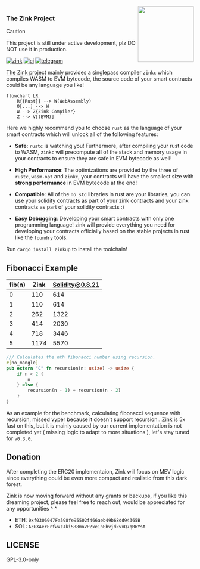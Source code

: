 <img align="right" width="150" height="150" top="100" src = "https://avatars.githubusercontent.com/u/138247979?s=400&u=cbf4b9e9da048899a947f08d92e030806d5bd50b&v=4"/>

### The Zink Project

> [!CAUTION]
>
> This project is still under active development, plz DO NOT use it in production.

[![zink][version-badge]][version-link]
[![ci][ci-badge]][ci-link]
[![telegram][telegram-badge]][telegram-group]

[The Zink project][book] mainly provides a singlepass compiler `zinkc` which compiles
WASM to EVM bytecode, the source code of your smart contracts could be any language you like!

```mermaid
flowchart LR
    R{{Rust}} --> W(WebAssembly)
    O[...] --> W
    W --> Z{Zink Compiler}
    Z --> V[(EVM)]
```

Here we highly recommend you to choose `rust` as the language of your smart contracts
which will unlock all of the following features:

- **Safe**: `rustc` is watching you! Furthermore, after compiling your rust code to WASM,
  `zinkc` will precompute all of the stack and memory usage in your contracts to ensure they
  are safe in EVM bytecode as well!

- **High Performance**: The optimizations are provided by the three of `rustc`, `wasm-opt`
  and `zinkc`, your contracts will have the smallest size with **strong performance** in EVM
  bytecode at the end!

- **Compatible**: All of the `no_std` libraries in rust are your libraries, you can use your
  solidity contracts as part of your zink contracts and your zink contracts as part of your
  solidity contracts :)

- **Easy Debugging**: Developing your smart contracts with only one programming language!
  zink will provide everything you need for developing your contracts officially based on the
  stable projects in rust like the `foundry` tools.

Run `cargo install zinkup` to install the toolchain!

## Fibonacci Example

| fib(n) | Zink | Solidity@0.8.21 |
| ------ | ---- | --------------- |
| 0      | 110  | 614             |
| 1      | 110  | 614             |
| 2      | 262  | 1322            |
| 3      | 414  | 2030            |
| 4      | 718  | 3446            |
| 5      | 1174 | 5570            |

```rust
/// Calculates the nth fibonacci number using recursion.
#[no_mangle]
pub extern "C" fn recursion(n: usize) -> usize {
    if n < 2 {
        n
    } else {
        recursion(n - 1) + recursion(n - 2)
    }
}
```

As an example for the benchmark, calculating fibonacci sequence with recursion, missed
vyper because it doesn't support recursion...Zink is 5x fast on this, but it is mainly
caused by our current implementation is not completed yet ( missing logic to adapt to more
situations ), let's stay tuned for `v0.3.0`.

## Donation

After completing the ERC20 implementaion, Zink will focus on MEV logic since everything could
be even more compact and realistic from this dark forest. 

Zink is now moving forward without any grants or backups, if you like this dreaming project, 
please feel free to reach out, would be appreciated for any opportunities ^ ^

- ETH: `0xf0306047Fa598fe95502f466aeb49b68dd94365B`
- SOL: `AZGXAerErfwVzJkiSR8moVPZxe1nEhvjdkvxQ7qR6Yst`

## LICENSE

GPL-3.0-only

[book]: https://docs.zink-lang.org/
[telegram-badge]: https://img.shields.io/endpoint?label=chat&style=flat&url=https%3A%2F%2Fmogyo.ro%2Fquart-apis%2Ftgmembercount%3Fchat_id%3Dzinklang
[telegram-group]: https://t.me/zinklang
[version-badge]: https://img.shields.io/crates/v/zinkc
[version-link]: https://docs.rs/zinkc
[ci-badge]: https://img.shields.io/github/actions/workflow/status/clearloop/zink/main.yml
[ci-link]: https://github.com/clearloop/zink/actions/workflows/main.yml
[rustc-codegen]: https://doc.rust-lang.org/rustc/codegen-options/index.html
[wasm-opt]: https://github.com/WebAssembly/binaryen#binaryen-optimizations
